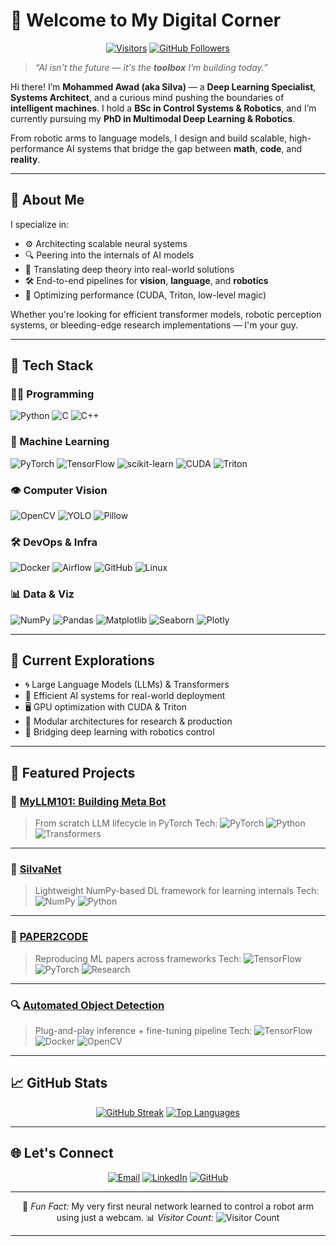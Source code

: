 # 🚀 Welcome to My Digital Corner

<div align="center">

[![Visitors](https://komarev.com/ghpvc/?username=silvaxxx1\&label=Profile+Views\&color=blueviolet)](https://github.com/silvaxxx1)
[![GitHub Followers](https://img.shields.io/github/followers/silvaxxx1?style=social)](https://github.com/silvaxxx1)

</div>

> *“AI isn't the future — it's the **toolbox** I'm building today.”*

Hi there! I’m **Mohammed Awad (aka Silva)** — a **Deep Learning Specialist**, **Systems Architect**, and a curious mind pushing the boundaries of **intelligent machines**. I hold a **BSc in Control Systems & Robotics**, and I’m currently pursuing my **PhD in Multimodal Deep Learning & Robotics**.

From robotic arms to language models, I design and build scalable, high-performance AI systems that bridge the gap between **math**, **code**, and **reality**.

---

## 🧠 About Me

I specialize in:

* ⚙️ Architecting scalable neural systems
* 🔍 Peering into the internals of AI models
* 🧪 Translating deep theory into real-world solutions
* 🛠️ End-to-end pipelines for **vision**, **language**, and **robotics**
* 🧬 Optimizing performance (CUDA, Triton, low-level magic)

Whether you're looking for efficient transformer models, robotic perception systems, or bleeding-edge research implementations — I'm your guy.

---

## 🧰 Tech Stack

### 👨‍💻 Programming

![Python](https://img.shields.io/badge/Python-3776AB?logo=python) ![C](https://img.shields.io/badge/C-A8B9CC?logo=c) ![C++](https://img.shields.io/badge/C++-00599C?logo=c%2B%2B)

### 🧠 Machine Learning

![PyTorch](https://img.shields.io/badge/PyTorch-EE4C2C?logo=pytorch) ![TensorFlow](https://img.shields.io/badge/TensorFlow-FF6F00?logo=tensorflow) ![scikit-learn](https://img.shields.io/badge/scikit--learn-F7931E?logo=scikit-learn)
![CUDA](https://img.shields.io/badge/CUDA-76B900?logo=nvidia) ![Triton](https://img.shields.io/badge/Triton-FF6F00?logo=triton)

### 👁️ Computer Vision

![OpenCV](https://img.shields.io/badge/OpenCV-5C3D7A?logo=opencv) ![YOLO](https://img.shields.io/badge/YOLO-0066FF) ![Pillow](https://img.shields.io/badge/Pillow-3776AB?logo=python)

### 🛠️ DevOps & Infra

![Docker](https://img.shields.io/badge/Docker-2496ED?logo=docker) ![Airflow](https://img.shields.io/badge/Airflow-017CEE?logo=apacheairflow) ![GitHub](https://img.shields.io/badge/GitHub-181717?logo=github) ![Linux](https://img.shields.io/badge/Linux-FCC624?logo=linux)

### 📊 Data & Viz

![NumPy](https://img.shields.io/badge/NumPy-013243?logo=numpy) ![Pandas](https://img.shields.io/badge/Pandas-150458?logo=pandas)
![Matplotlib](https://img.shields.io/badge/Matplotlib-11557C?logo=python) ![Seaborn](https://img.shields.io/badge/Seaborn-4B77BE?logo=seaborn) ![Plotly](https://img.shields.io/badge/Plotly-3F4F75?logo=plotly)

---

## 🔭 Current Explorations

* 🌀 Large Language Models (LLMs) & Transformers
* 🚀 Efficient AI systems for real-world deployment
* 🖥️ GPU optimization with CUDA & Triton
* 🧩 Modular architectures for research & production
* 🤖 Bridging deep learning with robotics control

---

## 📂 Featured Projects

### 🧠 [MyLLM101: Building Meta Bot](https://github.com/silvaxxx1/MyLLM101)

> From scratch LLM lifecycle in PyTorch
> Tech: ![PyTorch](https://img.shields.io/badge/-PyTorch-EE4C2C) ![Python](https://img.shields.io/badge/-Python-3776AB) ![Transformers](https://img.shields.io/badge/-Transformers-FF6F00)

---

### 🧱 [SilvaNet](https://github.com/silvaxxx1/SilvaNet)

> Lightweight NumPy-based DL framework for learning internals
> Tech: ![NumPy](https://img.shields.io/badge/-NumPy-013243) ![Python](https://img.shields.io/badge/-Python-3776AB)

---

### 📜 [PAPER2CODE](https://github.com/silvaxxx1/PAPER2CODE)

> Reproducing ML papers across frameworks
> Tech: ![TensorFlow](https://img.shields.io/badge/-TensorFlow-FF6F00) ![PyTorch](https://img.shields.io/badge/-PyTorch-EE4C2C) ![Research](https://img.shields.io/badge/-Research-8A2BE2)

---

### 🔍 [Automated Object Detection](https://github.com/silvaxxx1/Automated-Pipeline-for-Inference-and-Fine-Tuning-Using-TensorFlow-2-Object-Detection-API)

> Plug-and-play inference + fine-tuning pipeline
> Tech: ![TensorFlow](https://img.shields.io/badge/-TensorFlow-FF6F00) ![Docker](https://img.shields.io/badge/-Docker-2496ED) ![OpenCV](https://img.shields.io/badge/-OpenCV-5C3D7A)

---

## 📈 GitHub Stats

<div align="center">

[![GitHub Streak](https://streak-stats.demolab.com?user=silvaxxx1\&theme=dark\&hide_border=true)](https://git.io/streak-stats)
[![Top Languages](https://github-readme-stats.vercel.app/api/top-langs/?username=silvaxxx1\&layout=compact\&theme=dark\&hide_border=true)](https://github.com/anuraghazra/github-readme-stats)

</div>

---

## 🌐 Let's Connect

<div align="center">

[![Email](https://img.shields.io/badge/Email-silvapi1994%40gmail.com-D14836?logo=gmail)](mailto:silvapi1994@gmail.com)
[![LinkedIn](https://img.shields.io/badge/LinkedIn-Mohammed_Sedeg-0A66C2?logo=linkedin)](https://www.linkedin.com/in/mohammed-sedeg-67444b307/)
[![GitHub](https://img.shields.io/badge/Portfolio-silvaxxx1-181717?logo=github)](https://github.com/silvaxxx1)

</div>

---

<div align="center">

🤖 *Fun Fact:* My very first neural network learned to control a robot arm using just a webcam.
📊 *Visitor Count:* ![Visitor Count](https://profile-counter.glitch.me/silvaxxx1/count.svg)

</div>

---

